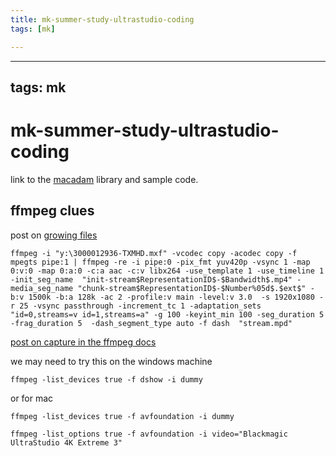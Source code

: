 ```yaml
---
title: mk-summer-study-ultrastudio-coding
tags: [mk]

---
```


---
tags: mk
---


# mk-summer-study-ultrastudio-coding

link to the [macadam](https://github.com/Streampunk/macadam) library and sample code.

## ffmpeg clues


post on [growing files](https://stackoverflow.com/questions/64243094/ffmpeg-growing-input-files)

```
ffmpeg -i "y:\3000012936-TXMHD.mxf" -vcodec copy -acodec copy -f mpegts pipe:1 | ffmpeg -re -i pipe:0 -pix_fmt yuv420p -vsync 1 -map 0:v:0 -map 0:a:0 -c:a aac -c:v libx264 -use_template 1 -use_timeline 1 -init_seg_name  "init-stream$RepresentationID$-$Bandwidth$.mp4" -media_seg_name "chunk-stream$RepresentationID$-$Number%05d$.$ext$" -b:v 1500k -b:a 128k -ac 2 -profile:v main -level:v 3.0  -s 1920x1080 -r 25 -vsync passthrough -increment_tc 1 -adaptation_sets "id=0,streams=v id=1,streams=a" -g 100 -keyint_min 100 -seg_duration 5 -frag_duration 5  -dash_segment_type auto -f dash  "stream.mpd"
```

[post on capture in the ffmpeg docs](https://trac.ffmpeg.org/wiki/Capture/Blackmagic)

we may need to try this on the windows machine

```
ffmpeg -list_devices true -f dshow -i dummy
```

or for mac

```
ffmpeg -list_devices true -f avfoundation -i dummy
```

```
ffmpeg -list_options true -f avfoundation -i video="Blackmagic UltraStudio 4K Extreme 3"
```

